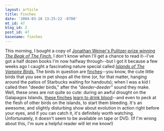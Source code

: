 ```yaml
---
layout: article
title: Finches
date: '2004-03-28 13:25:22 -0700'
mt_id: 47
blog_id: 2
post_id: 47
basename: finches
---
```

This morning, I bought a copy of <a href="http://www.amazon.com/exec/obidos/tg/detail/-/067973337X/qid=1080508834/sr=8-1/ref=pd_ka_1/103-4265652-7651008?v=glance&s=books&n=507846">Jonathan Weiner's Pulitzer-prize winning <i>The Beak of The Finch.</i></a> I don't know when I'll get a chance to read it--I've got a half dozen books I'm now halfway through--but I got it because a few weeks ago I caught a fascinating nature special called <i><a href="http://www.abc.net.au/nature/vampire/default.htm">Islands of The Vampire Birds.</i></a> The birds in question are <a href="http://my.pclink.com/~rlovgren/nature9u.htm">finches</a>--you know, the cute little birds that you see in pet shops all the time (or, for that matter, hanging around the patios of Starbucks waiting for handouts); when I was a kid I called then "deeder birds," after the <i>"deeder-deeder"</i> sound they make. Well, these ones are not quite so cute: during an awful drought on the Galapagos Islands, <a href="http://www.centralpets.com/pages/critterpages/birds/wild_birds/WBD6130.shtml">these finches</a> <a href="http://www.abc.net.au/nature/vampire/finches.htm">learn to drink blood</a>--and even to peck at the flesh of other birds on the islands, to start them bleeding. It's an awesome, and slightly disturbing show about evolution in action right before your eyes, and if you can catch it, it's definitely worth watching. Unfortunately, it doesn't seem to be available on tape or DVD. (If I'm wrong about this, I'm sure a helpful reader will let me know!)
